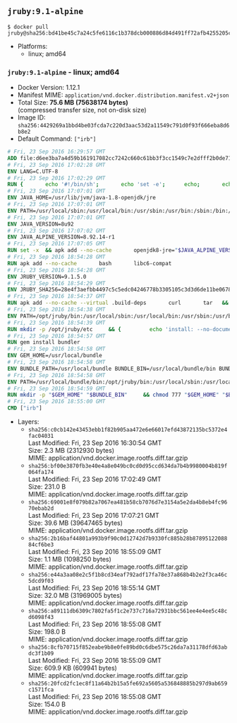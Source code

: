 ## `jruby:9.1-alpine`

```console
$ docker pull jruby@sha256:bd41be45c7a24c5fe6116c1b378dcb000886d84d491ff72afb4255205c728974
```

-	Platforms:
	-	linux; amd64

### `jruby:9.1-alpine` - linux; amd64

-	Docker Version: 1.12.1
-	Manifest MIME: `application/vnd.docker.distribution.manifest.v2+json`
-	Total Size: **75.6 MB (75638174 bytes)**  
	(compressed transfer size, not on-disk size)
-	Image ID: `sha256:4429269a1bbd4be03fcda7c220d3aac53d2a11549c791d0f93f666eba8d6b8e2`
-	Default Command: `["irb"]`

```dockerfile
# Fri, 23 Sep 2016 16:29:57 GMT
ADD file:d6ee3ba7a4d59b161917082cc7242c660c61bb3f3cc1549c7e2dfff2b0de7104 in / 
# Fri, 23 Sep 2016 17:02:28 GMT
ENV LANG=C.UTF-8
# Fri, 23 Sep 2016 17:02:29 GMT
RUN { 		echo '#!/bin/sh'; 		echo 'set -e'; 		echo; 		echo 'dirname "$(dirname "$(readlink -f "$(which javac || which java)")")"'; 	} > /usr/local/bin/docker-java-home 	&& chmod +x /usr/local/bin/docker-java-home
# Fri, 23 Sep 2016 17:07:01 GMT
ENV JAVA_HOME=/usr/lib/jvm/java-1.8-openjdk/jre
# Fri, 23 Sep 2016 17:07:01 GMT
ENV PATH=/usr/local/sbin:/usr/local/bin:/usr/sbin:/usr/bin:/sbin:/bin:/usr/lib/jvm/java-1.8-openjdk/jre/bin:/usr/lib/jvm/java-1.8-openjdk/bin
# Fri, 23 Sep 2016 17:07:01 GMT
ENV JAVA_VERSION=8u92
# Fri, 23 Sep 2016 17:07:02 GMT
ENV JAVA_ALPINE_VERSION=8.92.14-r1
# Fri, 23 Sep 2016 17:07:05 GMT
RUN set -x 	&& apk add --no-cache 		openjdk8-jre="$JAVA_ALPINE_VERSION" 	&& [ "$JAVA_HOME" = "$(docker-java-home)" ]
# Fri, 23 Sep 2016 18:54:28 GMT
RUN apk add --no-cache       bash       libc6-compat
# Fri, 23 Sep 2016 18:54:28 GMT
ENV JRUBY_VERSION=9.1.5.0
# Fri, 23 Sep 2016 18:54:29 GMT
ENV JRUBY_SHA256=28e4f3aefbb4497c5c5edc04246778b3305105c3d3d6de11be067826cc5bb766
# Fri, 23 Sep 2016 18:54:37 GMT
RUN apk add --no-cache --virtual .build-deps       curl       tar   && mkdir -p /opt/jruby   && curl -fSL https://s3.amazonaws.com/jruby.org/downloads/${JRUBY_VERSION}/jruby-bin-${JRUBY_VERSION}.tar.gz -o /tmp/jruby.tar.gz   && echo "$JRUBY_SHA256 */tmp/jruby.tar.gz" | sha256sum -c -   && tar -zx --strip-components=1 -f /tmp/jruby.tar.gz -C /opt/jruby   && rm /tmp/jruby.tar.gz   && ln -s /opt/jruby/bin/jruby /usr/local/bin/ruby   && apk del .build-deps
# Fri, 23 Sep 2016 18:54:38 GMT
ENV PATH=/opt/jruby/bin:/usr/local/sbin:/usr/local/bin:/usr/sbin:/usr/bin:/sbin:/bin:/usr/lib/jvm/java-1.8-openjdk/jre/bin:/usr/lib/jvm/java-1.8-openjdk/bin
# Fri, 23 Sep 2016 18:54:39 GMT
RUN mkdir -p /opt/jruby/etc     && {         echo 'install: --no-document';         echo 'update: --no-document';     } >> /opt/jruby/etc/gemrc
# Fri, 23 Sep 2016 18:54:57 GMT
RUN gem install bundler
# Fri, 23 Sep 2016 18:54:58 GMT
ENV GEM_HOME=/usr/local/bundle
# Fri, 23 Sep 2016 18:54:58 GMT
ENV BUNDLE_PATH=/usr/local/bundle BUNDLE_BIN=/usr/local/bundle/bin BUNDLE_SILENCE_ROOT_WARNING=1 BUNDLE_APP_CONFIG=/usr/local/bundle
# Fri, 23 Sep 2016 18:54:58 GMT
ENV PATH=/usr/local/bundle/bin:/opt/jruby/bin:/usr/local/sbin:/usr/local/bin:/usr/sbin:/usr/bin:/sbin:/bin:/usr/lib/jvm/java-1.8-openjdk/jre/bin:/usr/lib/jvm/java-1.8-openjdk/bin
# Fri, 23 Sep 2016 18:54:59 GMT
RUN mkdir -p "$GEM_HOME" "$BUNDLE_BIN"     && chmod 777 "$GEM_HOME" "$BUNDLE_BIN"
# Fri, 23 Sep 2016 18:55:00 GMT
CMD ["irb"]
```

-	Layers:
	-	`sha256:c0cb142e43453ebb1f82b905aa472e6e66017efd43872135bc5372e4fac04031`  
		Last Modified: Fri, 23 Sep 2016 16:30:54 GMT  
		Size: 2.3 MB (2312930 bytes)  
		MIME: application/vnd.docker.image.rootfs.diff.tar.gzip
	-	`sha256:bf00e3870fb3e40e4a8e049bc0cd0d95ccd634da7b4b9980004b819f064fa174`  
		Last Modified: Fri, 23 Sep 2016 17:02:49 GMT  
		Size: 231.0 B  
		MIME: application/vnd.docker.image.rootfs.diff.tar.gzip
	-	`sha256:69001e8f079b82a7067ea481b58cb7076d7e3154a5e2da4b8eb4fc9670ebab2d`  
		Last Modified: Fri, 23 Sep 2016 17:07:21 GMT  
		Size: 39.6 MB (39647465 bytes)  
		MIME: application/vnd.docker.image.rootfs.diff.tar.gzip
	-	`sha256:2b16baf44801a993b9f90c0d12742d7b9330fc885b28b8789512208884cf6be3`  
		Last Modified: Fri, 23 Sep 2016 18:55:09 GMT  
		Size: 1.1 MB (1098250 bytes)  
		MIME: application/vnd.docker.image.rootfs.diff.tar.gzip
	-	`sha256:e44a3aa08e2c5f1b8cd34eaf792adf17fa78e37a868b4b2e2f3ca46c5dcd9f03`  
		Last Modified: Fri, 23 Sep 2016 18:55:14 GMT  
		Size: 32.0 MB (31969005 bytes)  
		MIME: application/vnd.docker.image.rootfs.diff.tar.gzip
	-	`sha256:a89111db6309c7802fa5f1c2e737c716a72931bbc561ee4e4ee5c48cd6098f43`  
		Last Modified: Fri, 23 Sep 2016 18:55:08 GMT  
		Size: 198.0 B  
		MIME: application/vnd.docker.image.rootfs.diff.tar.gzip
	-	`sha256:8cfb70715f852eabe9b8e0fe89bd0c6dbe575c26da7a31178dfd63abdc3f1b09`  
		Last Modified: Fri, 23 Sep 2016 18:55:09 GMT  
		Size: 609.9 KB (609941 bytes)  
		MIME: application/vnd.docker.image.rootfs.diff.tar.gzip
	-	`sha256:20fcd2fc1ec8f11a64b2b15a5fe692a5605a536848885b297d9ab659c1571fca`  
		Last Modified: Fri, 23 Sep 2016 18:55:08 GMT  
		Size: 154.0 B  
		MIME: application/vnd.docker.image.rootfs.diff.tar.gzip
